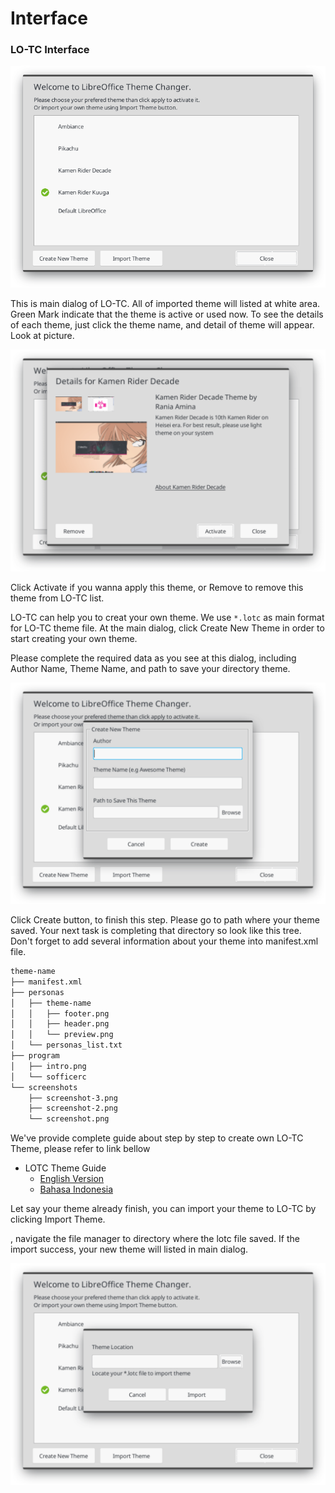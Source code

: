 # Interface

### LO-TC Interface

![Main Dialog](../../.gitbook/assets/lotc-1%20%281%29.png)

This is main dialog of LO-TC. All of imported theme will listed at white area. Green Mark indicate that the theme is active or used now. To see the details of each theme, just click the theme name, and detail of theme will appear. Look at picture.

![Detail of Theme](../../.gitbook/assets/lotc-4%20%281%29.png)

Click Activate if you wanna apply this theme, or Remove to remove this theme from LO-TC list.

LO-TC can help you to creat your own theme. We use `*.lotc` as main format for LO-TC theme file. At the main dialog, click Create New Theme in order to start creating your own theme.

Please complete the required data as you see at this dialog, including Author Name, Theme Name, and path to save your directory theme.

![Create Own Theme Dialog](../../.gitbook/assets/lotc-2%20%281%29.png)

Click Create button, to finish this step. Please go to path where your theme saved. Your next task is completing that directory so look like this tree. Don't forget to add several information about your theme into manifest.xml file.

```bash
theme-name
├── manifest.xml
├── personas
│   ├── theme-name
│   │   ├── footer.png
│   │   ├── header.png
│   │   └── preview.png
│   └── personas_list.txt
├── program
│   ├── intro.png
│   └── sofficerc
└── screenshots
    ├── screenshot-3.png
    ├── screenshot-2.png
    └── screenshot.png
```

We've provide complete guide about step by step to create own LO-TC Theme, please refer to link bellow

* LOTC Theme Guide
  * [English Version](create-own-theme-guideline/)
  * [Bahasa Indonesia](membuat-tema-lotc/)

Let say your theme already finish, you can import your theme to LO-TC by clicking Import Theme.

, navigate the file manager to directory where the lotc file saved. If the import success, your new theme will listed in main dialog.

![Import Theme Dialog](../../.gitbook/assets/lotc-3.png)

#### 

